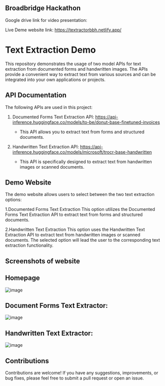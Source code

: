 ## Broadbridge Hackathon
Google drive link for video presentation:

Live Deme website link: https://textractorbbh.netlify.app/

# Text Extraction Demo

This repository demonstrates the usage of two model APIs for text extraction from documented forms and handwritten images. The APIs provide a convenient way to extract text from various sources and can be integrated into your own applications or projects.

## API Documentation

The following APIs are used in this project:

1. Documented Forms Text Extraction API: https://api-inference.huggingface.co/models/to-be/donut-base-finetuned-invoices
   - This API allows you to extract text from forms and structured documents.

2. Handwritten Text Extraction API: https://api-inference.huggingface.co/models/microsoft/trocr-base-handwritten
   - This API is specifically designed to extract text from handwritten images or scanned documents.

## Demo Website
The demo website allows users to select between the two text extraction options:

1.Documented Forms Text Extraction
This option utilizes the Documented Forms Text Extraction API to extract text from forms and structured documents.

2.Handwritten Text Extraction
This option uses the Handwritten Text Extraction API to extract text from handwritten images or scanned documents.
The selected option will lead the user to the corresponding text extraction functionality.

## Screenshots of website

## Homepage
![image](https://github.com/KetanAgrawal2002/BoardBridgehack/assets/89201634/e311011b-9725-4b77-8ee8-f06765b66eb3)

## Document Forms Text Extractor:
![image](https://github.com/KetanAgrawal2002/BoardBridgehack/assets/89201634/cacaf868-f6bb-4422-8fde-310670c957d6)

## Handwritten Text Extractor:
![image](https://github.com/KetanAgrawal2002/BoardBridgehack/assets/89201634/1adc2f91-0cb6-4801-a9a6-4a5ad225e6cf)

## Contributions
Contributions are welcome! If you have any suggestions, improvements, or bug fixes, please feel free to submit a pull request or open an issue.
